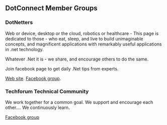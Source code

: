 ## DotConnect Member Groups

### DotNetters

Web or device, desktop or the cloud, robotics or healthcare - This page is dedicated to those - who eat, sleep, and live to build unimaginable concepts, and magnificent applications with remarkably useful applications in .net technology. 

Whatever .Net it is - we share, and encourage others to do the same.

Join facebook page to get daily .Net tips from experts.

[Web site](http://dotnetters.org/). [Facebook group](https://www.facebook.com/groups/netter/).

### Techforum Technical Community

We work together for a common goal. We support and encourage each other.... We continuously learn.

[Facebook group](https://www.facebook.com/groups/techforumusercommunity)

